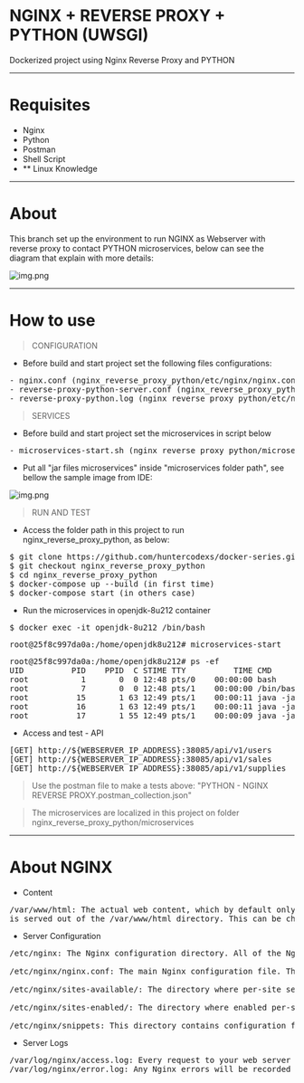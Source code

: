 
# NGINX + REVERSE PROXY + PYTHON (UWSGI)

Dockerized project using Nginx Reverse Proxy and PYTHON

-----------------

# Requisites

- Nginx
- Python
- Postman
- Shell Script
- ** Linux Knowledge

-----------------

# About

This branch set up the environment to run NGINX as Webserver with reverse proxy to contact PYTHON microservices, below can 
see the diagram that explain with more details:

![img.png](nginx_reverse_proxy_python/files/media/NGINX-REVERSE-PROXY-PYTHON-SAMPLE.png)

-----------------

# How to use

> CONFIGURATION

- Before build and start project set the following files configurations:

<pre>
- nginx.conf (nginx_reverse_proxy_python/etc/nginx/nginx.conf)
- reverse-proxy-python-server.conf (nginx_reverse_proxy_python/etc/nginx/conf/reverse-proxy-python-server.conf)
- reverse-proxy-python.log (nginx_reverse_proxy_python/etc/nginx/logs/reverse-proxy-python.log)
</pre>

> SERVICES

- Before build and start project set the microservices in script below

<pre>
- microservices-start.sh (nginx_reverse_proxy_python/microservices/microservices-start.sh)
</pre>

- Put all "jar files microservices" inside "microservices folder path", see bellow the sample image from IDE:

![img.png](nginx_reverse_proxy_python/files/media/MICROSERVICES-STRUCTURE-SAMPLE.png)

> RUN AND TEST

- Access the folder path in this project to run nginx_reverse_proxy_python, as below:

<pre>
$ git clone https://github.com/huntercodexs/docker-series.git .
$ git checkout nginx_reverse_proxy_python
$ cd nginx_reverse_proxy_python
$ docker-compose up --build (in first time)
$ docker-compose start (in others case)
</pre>

- Run the microservices in openjdk-8u212 container

<pre>
$ docker exec -it openjdk-8u212 /bin/bash
</pre>

<pre>
root@25f8c997da0a:/home/openjdk8u212# microservices-start
</pre>

<pre>
root@25f8c997da0a:/home/openjdk8u212# ps -ef
UID          PID    PPID  C STIME TTY          TIME CMD
root           1       0  0 12:48 pts/0    00:00:00 bash
root           7       0  0 12:48 pts/1    00:00:00 /bin/bash
root          15       1 63 12:49 pts/1    00:00:11 java -jar SIMPLE-API-USERS-22.01.1-SNAPSHOT.jar
root          16       1 63 12:49 pts/1    00:00:11 java -jar SIMPLE-API-SALES-22.01.1-SNAPSHOT.jar
root          17       1 55 12:49 pts/1    00:00:09 java -jar SIMPLE-API-SUPPLIES-22.01.1-SNAPSHOT.jar
</pre>

- Access and test - API

<pre>
[GET] http://${WEBSERVER_IP_ADDRESS}:38085/api/v1/users
[GET] http://${WEBSERVER_IP_ADDRESS}:38085/api/v1/sales
[GET] http://${WEBSERVER_IP_ADDRESS}:38085/api/v1/supplies
</pre>

> Use the postman file to make a tests above: "PYTHON - NGINX REVERSE PROXY.postman_collection.json"

> The microservices are localized in this project on folder nginx_reverse_proxy_python/microservices

-----------------
# About NGINX

- Content
<pre>
/var/www/html: The actual web content, which by default only consists of the default Nginx page you saw earlier, 
is served out of the /var/www/html directory. This can be changed by altering Nginx configuration files.
</pre>

- Server Configuration
<pre>
/etc/nginx: The Nginx configuration directory. All of the Nginx configuration files reside here.

/etc/nginx/nginx.conf: The main Nginx configuration file. This can be modified to make changes to the Nginx global configuration.

/etc/nginx/sites-available/: The directory where per-site server blocks can be stored. Nginx will not use the configuration files found in this directory unless they are linked to the sites-enabled directory. Typically, all server block configuration is done in this directory, and then enabled by linking to the other directory.

/etc/nginx/sites-enabled/: The directory where enabled per-site server blocks are stored. Typically, these are created by linking to configuration files found in the sites-available directory.

/etc/nginx/snippets: This directory contains configuration fragments that can be included elsewhere in the Nginx configuration. Potentially repeatable configuration segments are good candidates for refactoring into snippets.
</pre>

- Server Logs
<pre>
/var/log/nginx/access.log: Every request to your web server is recorded in this log file unless Nginx is configured to do otherwise.
/var/log/nginx/error.log: Any Nginx errors will be recorded in this log.
</pre>
